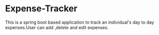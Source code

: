 # Expense-Tracker
This is a spring boot based application to track an individual's day to day expenses.User can add ,delete and edit expenses.

